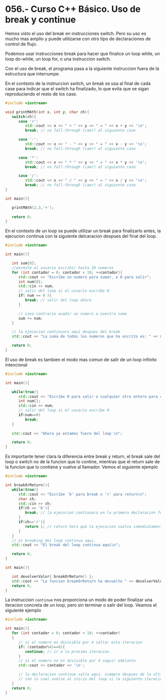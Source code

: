 056.- Curso C++ Básico. Uso de break y continue
===

Hemos visto el uso del break en instrucciones switch. Pero su uso es mucho mas amplio y puede utilizarse con otro tipo de declaraciones de control de flujo.

Podemos usar instrucciones break para hacer que finalice un loop while, un loop do-while, un loop for, o una instruccion switch.

Con el uso de break, el programa pasa a la siguiente instruccion fuera de la estructura que interrumpe.

En el contexto de la instruccion switch, un break se usa al final de cada case para indicar que el switch ha finalizado, lo que evita que se sigan reproduciendo el resto de los case.

```cpp
#include <iostream>

void printMAth(int x, int y, char ch){
   switch(ch){
      case '+':
         std::cout << x << " + " << y << " = " << x + y << '\n';
         break; // no fall-through (caer) al siguiente case

      case '-':
         std::cout << x << " - " << y << " = " << x - y << '\n';
         break; // no fall-through (caer) al siguiente case

      case '*':
         std::cout << x << " * " << y << " = " << x * y << '\n';
         break; // no fall-through (caer) al siguiente case

      case '/':
         std::cout << x << " / " << y << " = " << x / y << '\n';
         break; // no fall-through (caer) al siguiente case
}

int main(){

   printMAth(2,3,'+');
   
   return 0;
}
```

En el contexto de un loop se puede utilizar un break para finalizarlo antes, la ejecucion continua con la siguiente delcaracion despues del final del loop.

```cpp
#include <iostream>

int main(){

   int sum{0};
   //permite al usuario escribir hasta 10 numeros
   for (int contador = 0; contador < 10; ++contador){
      std::cout << "Escribe un numero para sumar, o 0 para salir";
      int num{0};
      std::cin >> num;
      // salir del loop si el usuario escribe 0
      if( num == 0 ){
         break; // salir del loop ahora
      }

      // caso contrario anadir un numero a nuestra suma
      sum += num;
   }

   // la ejecucion continuara aqui despues del break
   std::cout << "La suma de todos los numeros que ha escrito es: " << sum << '\n';

   return 0;
}
```

El uso de break es tambien el modo mas comun de salir de un loop infinito intencional
```cpp
#include <iostream>

int main(){

   while(true){
      std::cout << "Escribe 0 para salir o cualquier otro entero para continuar\n";
      int num{};
      std::cin >> num;
      // salir del loop si el usuario escribe 0
      if(num==0)
         break;
   }
   
   std::cout << "Ahora ya estamos fuera del loop \n";

   return 0;
}
```


Es importante tener clara la diferencia entre break y return, el break sale del loop o switch no de la funcion que lo contine, mientras que el return sale de la funcion que lo contiene y vuelve al llamador. Vemos el siguiente ejemplo

```cpp
#include <iostream>

int breakOrReturn(){
   while(true){
      std::cout << "Escribe 'b' para break o 'r' para return\n";
      char ch;
      std::cin >> ch;
      if(ch == 'b'){
         break; // la ejecucion continuara en la primera declaracion fuera del loop.
      }
      if(ch=='r'){
         return 1; // return hara que la ejecucion vuelva inmediatamente al llamador, en este caso la funcion main.
      }
   }  
   // el breaking del loop continua aqui.
   std::cout << "El break del loop continua aqui\n";

   return 0;
} 

int main(){

   int devolverValor{ breakOrReturn() };
   std::cout << "La funcion breakOrReturn ha devuelto " << devolverValor << '\n';
   return 0;
}
```

La instruccion `continue` nos proporciona un modo de poder finalizar una iteracion concreta de un loop, pero sin terminar o salir del loop. Veamos el siguiente ejemplo

```cpp
#include <iostream>

int main(){
   for (int contador = 0; contador < 10; ++contador)
   {
      // si el numero es divisible por 4 saltar esta iteracion
      if( (contador%4)==0){
         continue; // ir a la proxima iteracion.
      }
      // si el numero no es divisible por 4 seguir adelante
      std::cout << contador << '\n';

      // la declaracion continue salta aqui, siempre despues de la ultima declaracion contenida en el bloque del loop
      // con lo cual vuelve al inicio del loop si la siguiente iteracion es valida.
   }
   return 0;
}
```